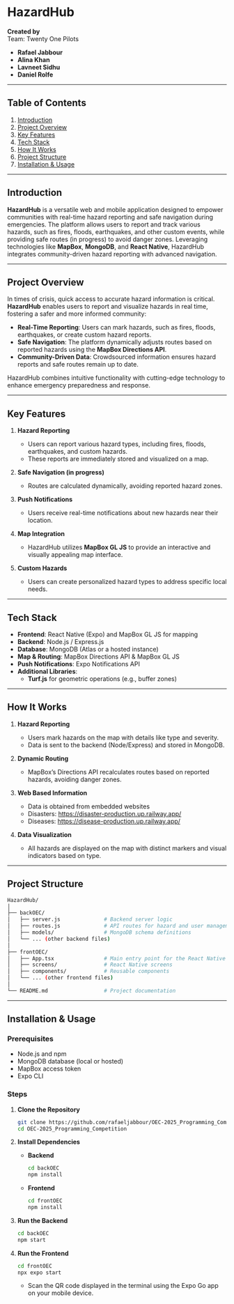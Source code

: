# HazardHub

**Created by**  
Team: Twenty One Pilots
- **Rafael Jabbour**  
- **Alina Khan**  
- **Lavneet Sidhu**  
- **Daniel Rolfe**

---

## Table of Contents
1. [Introduction](#introduction)
2. [Project Overview](#project-overview)
3. [Key Features](#key-features)
4. [Tech Stack](#tech-stack)
5. [How It Works](#how-it-works)
6. [Project Structure](#project-structure)
7. [Installation & Usage](#installation--usage)

---

## Introduction
**HazardHub** is a versatile web and mobile application designed to empower communities with real-time hazard reporting and safe navigation during emergencies. The platform allows users to report and track various hazards, such as fires, floods, earthquakes, and other custom events, while providing safe routes (in progress) to avoid danger zones. Leveraging technologies like **MapBox**, **MongoDB**, and **React Native**, HazardHub integrates community-driven hazard reporting with advanced navigation.

---

## Project Overview
In times of crisis, quick access to accurate hazard information is critical. **HazardHub** enables users to report and visualize hazards in real time, fostering a safer and more informed community:

- **Real-Time Reporting**: Users can mark hazards, such as fires, floods, earthquakes, or create custom hazard reports.
- **Safe Navigation**: The platform dynamically adjusts routes based on reported hazards using the **MapBox Directions API**.
- **Community-Driven Data**: Crowdsourced information ensures hazard reports and safe routes remain up to date.

HazardHub combines intuitive functionality with cutting-edge technology to enhance emergency preparedness and response.

---

## Key Features

1. **Hazard Reporting**
   - Users can report various hazard types, including fires, floods, earthquakes, and custom hazards.
   - These reports are immediately stored and visualized on a map.

2. **Safe Navigation (in progress)**
   - Routes are calculated dynamically, avoiding reported hazard zones.

3. **Push Notifications**
   - Users receive real-time notifications about new hazards near their location.

4. **Map Integration**
   - HazardHub utilizes **MapBox GL JS** to provide an interactive and visually appealing map interface.

5. **Custom Hazards**
   - Users can create personalized hazard types to address specific local needs.

---

## Tech Stack

- **Frontend**: React Native (Expo) and MapBox GL JS for mapping
- **Backend**: Node.js / Express.js
- **Database**: MongoDB (Atlas or a hosted instance)
- **Map & Routing**: MapBox Directions API & MapBox GL JS
- **Push Notifications**: Expo Notifications API
- **Additional Libraries**: 
  - **Turf.js** for geometric operations (e.g., buffer zones)

---

## How It Works

1. **Hazard Reporting**
   - Users mark hazards on the map with details like type and severity.
   - Data is sent to the backend (Node/Express) and stored in MongoDB.

2. **Dynamic Routing**
   - MapBox’s Directions API recalculates routes based on reported hazards, avoiding danger zones.

3. **Web Based Information**
   - Data is obtained from embedded websites
   - Disasters: https://disaster-production.up.railway.app/
   - Diseases: https://disease-production.up.railway.app/ 

4. **Data Visualization**
   - All hazards are displayed on the map with distinct markers and visual indicators based on type.

---

## Project Structure

```bash
HazardHub/
│
├── backOEC/
│   ├── server.js              # Backend server logic
│   ├── routes.js              # API routes for hazard and user management
│   ├── models/                # MongoDB schema definitions
│   └── ... (other backend files)
│
├── frontOEC/
│   ├── App.tsx                # Main entry point for the React Native application
│   ├── screens/               # React Native screens
│   ├── components/            # Reusable components
│   └── ... (other frontend files)
│
└── README.md                  # Project documentation
```

---

## Installation & Usage

### Prerequisites

- Node.js and npm
- MongoDB database (local or hosted)
- MapBox access token
- Expo CLI

### Steps

1. **Clone the Repository**

   ```bash
   git clone https://github.com/rafaeljabbour/OEC-2025_Programming_Competition
   cd OEC-2025_Programming_Competition
   ```

2. **Install Dependencies**

   - **Backend**
     ```bash
     cd backOEC
     npm install
     ```

   - **Frontend**
     ```bash
     cd frontOEC
     npm install
     ```

3. **Run the Backend**

   ```bash
   cd backOEC
   npm start
   ```

4. **Run the Frontend**

   ```bash
   cd frontOEC
   npx expo start
   ```

   - Scan the QR code displayed in the terminal using the Expo Go app on your mobile device.